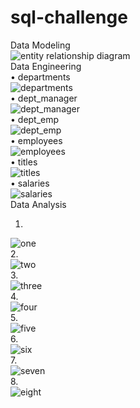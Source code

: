 # sql-challenge
Data Modeling <br>
![entity relationship diagram](https://github.com/josephlomas/sql-challenge/assets/146393942/3ed24cd3-46dc-4906-b545-fe5673495a8c) <br>
Data Engineering <br>
•	departments <br>
![departments](https://github.com/josephlomas/sql-challenge/assets/146393942/1213093c-3e99-4ebb-8f97-e7d5b11d6e95) <br>
•	dept_manager <br>
 ![dept_manager](https://github.com/josephlomas/sql-challenge/assets/146393942/e3a3dedf-7e9e-467a-bbf7-d4080349f525) <br>
•	dept_emp <br>
![dept_emp](https://github.com/josephlomas/sql-challenge/assets/146393942/2af72f26-31c3-443a-9e04-7ba1a09e7291) <br>
•	employees <br>
![employees](https://github.com/josephlomas/sql-challenge/assets/146393942/564e9b0c-7d95-4ef3-a8f6-96643aa49571) <br>
•	titles <br>
![titles](https://github.com/josephlomas/sql-challenge/assets/146393942/15bffb9a-6ff4-4cec-8faa-65852dccedde) <br>
 •	salaries <br>
![salaries](https://github.com/josephlomas/sql-challenge/assets/146393942/ca089db5-be86-42b0-aed5-b2a633d1b2ca) <br>
Data Analysis <br>
1. <br>
![one](https://github.com/josephlomas/sql-challenge/assets/146393942/23d94a62-8964-493e-9a93-27a0b2c562c1) <br>
2. <br> 
![two](https://github.com/josephlomas/sql-challenge/assets/146393942/86874db0-6ec5-4eaa-a0b5-6c8d106abbab) <br>
3. <br> 
![three](https://github.com/josephlomas/sql-challenge/assets/146393942/1d07abf1-4448-48dd-a07c-df48633397ac) <br>
4. <br>
![four](https://github.com/josephlomas/sql-challenge/assets/146393942/81e7b151-8a44-4d54-961e-4f229f932256) <br>
5. <br>
![five](https://github.com/josephlomas/sql-challenge/assets/146393942/ba5e878b-7c27-4b8f-8c0d-4bc10e9d1207) <br>
6. <br>
![six](https://github.com/josephlomas/sql-challenge/assets/146393942/faf7e3e4-b618-428e-8366-d0404e6fe005) <br>
7. <br>
![seven](https://github.com/josephlomas/sql-challenge/assets/146393942/8822adc1-f39f-47c5-b745-3a16179b014d) <br>
8. <br>
![eight](https://github.com/josephlomas/sql-challenge/assets/146393942/8f037bd1-15cf-4a96-87ac-d5f0d2259202) <br>
